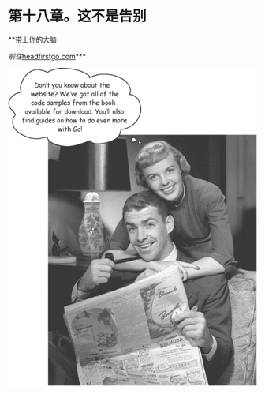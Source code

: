 # 第十八章。这不是告别

**带上你的大脑

*前往*[headfirstgo.com](http://headfirstgo.com)***

![image](img/f0521-01.png)
